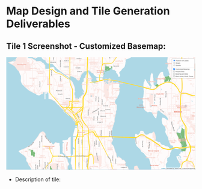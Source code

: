 # Map Design and Tile Generation Deliverables

## Tile 1 Screenshot - Customized Basemap:
![image](img/customized_basemap.PNG)

<ul>
  <li>Description of tile:     </li>
</ul>
